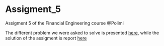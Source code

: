 # Assigment_5
Assigment 5 of the Financial Engineering course @Polimi

The different problem we were asked to solve is presented [here](Assignment5.pdf), while the solution of the assigment is report [here](Assignment_5_Group5_FE.pdf)
